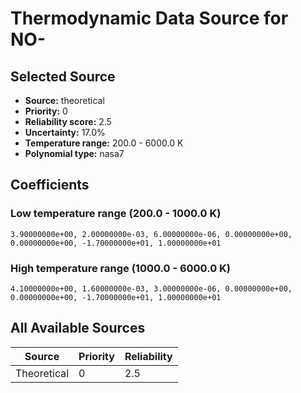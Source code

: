 # Thermodynamic Data Source for NO-

## Selected Source
- **Source:** theoretical
- **Priority:** 0
- **Reliability score:** 2.5
- **Uncertainty:** 17.0%
- **Temperature range:** 200.0 - 6000.0 K
- **Polynomial type:** nasa7

## Coefficients
### Low temperature range (200.0 - 1000.0 K)
```
3.90000000e+00, 2.00000000e-03, 6.00000000e-06, 0.00000000e+00, 0.00000000e+00, -1.70000000e+01, 1.00000000e+01
```

### High temperature range (1000.0 - 6000.0 K)
```
4.10000000e+00, 1.60000000e-03, 3.00000000e-06, 0.00000000e+00, 0.00000000e+00, -1.70000000e+01, 1.00000000e+01
```

## All Available Sources
| Source | Priority | Reliability |
|--------|----------|-------------|
| Theoretical | 0 | 2.5 |
